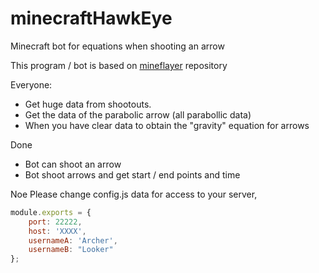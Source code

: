 # minecraftHawkEye
Minecraft bot for equations when shooting an arrow

This program / bot is based on <a href="https://github.com/PrismarineJS/mineflayer" target="_blank">mineflayer</a> repository

Everyone:
- Get huge data from shootouts.
- Get the data of the parabolic arrow (all parabollic data)
- When you have clear data to obtain the "gravity" equation for arrows

Done
- Bot can shoot an arrow
- Bot shoot arrows and get start / end points and time

Noe
Please change config.js data for access to your server,

```js
module.exports = {
    port: 22222,
    host: 'XXXX',
    usernameA: 'Archer',
    usernameB: "Looker"
};
```
